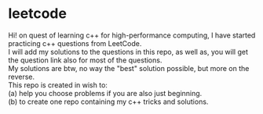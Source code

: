 # leetcode
Hi! on quest of learning c++ for high-performance computing, I have started practicing c++ questions from LeetCode.<br/>
I will add my solutions to the questions in this repo, as well as, you will get the question link also for most of the questions.<br/>
My solutions are btw, no way the "best" solution possible, but more on the reverse.<br/>
This repo is created in wish to:<br/>
(a) help you choose problems if you are also just beginning.<br/>
(b) to create one repo containing my c++ tricks and solutions.<br/>
